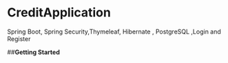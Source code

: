 # CreditApplication
Spring Boot, Spring Security,Thymeleaf, Hibernate , PostgreSQL ,Login and Register

##**Getting Started**
